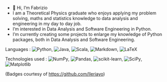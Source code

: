 - 👋 Hi, I’m Fabrizio
- I am a Theoretical Physics graduate who enjoys applying my problem solving, maths and statistics knowledge to data analysis and engineering in my day to day job.
- I’m interested in Data Analysis and Software Engineering in Python.
- I’m currently creating some projects to enlarge my knowledge of Python packages, both in Data Analysis and Software Engineering.

Languages : ![Python](https://img.shields.io/badge/python-3670A0?style=for-the-badge&logo=python&logoColor=ffdd54), ![Java](https://img.shields.io/badge/java-%23ED8B00.svg?style=for-the-badge&logo=java&logoColor=white), ![Scala](https://img.shields.io/badge/scala-%23DC322F.svg?style=for-the-badge&logo=scala&logoColor=white), ![Markdown](https://img.shields.io/badge/markdown-%23000000.svg?style=for-the-badge&logo=markdown&logoColor=white), ![LaTeX](https://img.shields.io/badge/latex-%23008080.svg?style=for-the-badge&logo=latex&logoColor=white)

Technologies used : ![NumPy](https://img.shields.io/badge/numpy-%23013243.svg?style=for-the-badge&logo=numpy&logoColor=white), ![Pandas](https://img.shields.io/badge/pandas-%23150458.svg?style=for-the-badge&logo=pandas&logoColor=white), ![scikit-learn](https://img.shields.io/badge/scikit--learn-%23F7931E.svg?style=for-the-badge&logo=scikit-learn&logoColor=white), 	![SciPy](https://img.shields.io/badge/SciPy-%230C55A5.svg?style=for-the-badge&logo=scipy&logoColor=%white), ![Matplotlib](https://img.shields.io/badge/Matplotlib-%23ffffff.svg?style=for-the-badge&logo=Matplotlib&logoColor=black)

(Badges courtesy of https://github.com/Ileriayo)

<!---
Blue00FF/Blue00FF is a ✨ special ✨ repository because its `README.md` (this file) appears on your GitHub profile.
You can click the Preview link to take a look at your changes.
--->

